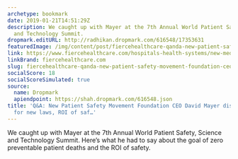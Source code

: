 ```yaml
---
archetype: bookmark
date: 2019-01-21T14:51:29Z
description: We caught up with Mayer at the 7th Annual World Patient Safety, Science
  and Technology Summit.
dropmark.editURL: http://radhikan.dropmark.com/616548/17353631
featuredImage: /img/content/post/fiercehealthcare-qanda-new-patient-safety-movement-foundation-ceo-david-mayer-discusses-need-for-new-laws-roi-of-saf.jpg
link: https://www.fiercehealthcare.com/hospitals-health-systems/new-medstar-exec-name-ceo-patient-safety-movement-foundation
linkBrand: fiercehealthcare.com
slug: fiercehealthcare-qanda-new-patient-safety-movement-foundation-ceo-david-mayer-discusses-need-for-new-laws-roi-of-saf
socialScore: 18
socialScoreSimulated: true
source:
  name: Dropmark
  apiendpoint: https://shah.dropmark.com/616548.json
title: 'Q&A: New Patient Safety Movement Foundation CEO David Mayer discusses need
  for new laws, ROI of saf…'
---
```

We caught up with Mayer at the 7th Annual World Patient Safety, Science and Technology Summit. Here’s what he had to say about the goal of zero preventable patient deaths and the ROI of safety.